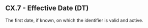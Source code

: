 ## CX.7 - Effective Date (DT)

The first date, if known, on which the identifier is valid and active.
